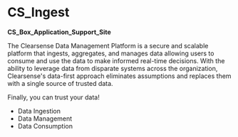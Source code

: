 # CS_Ingest

**CS_Box_Application_Support_Site**

The Clearsense Data Management Platform is a secure and scalable platform that ingests, aggregates, and manages data allowing users to consume and use the data to make informed real-time decisions. With the ability to leverage data from disparate systems across the organization, Clearsense's data-first approach eliminates assumptions and replaces them with a single source of trusted data. 

Finally, you can trust your data!

- Data Ingestion
- Data Management
- Data Consumption
